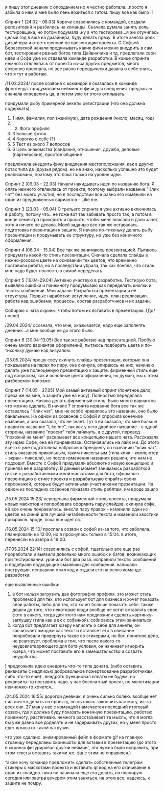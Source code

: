 я пишу этот дневник с опозданием но я честно работала...просто я забыла о нем и мне было лень возиться с гитом. пишу все как было !!

Спринт 1
(24.02 - 08.03)
Короче созвонились с командой, создали репозиторий и разбились на команды. Сначала думала занять роль тестировщика, но потом подумала..ну а что тестировка...я же отучилась целый год в вшэ на дизайнера, буду делать презу. В итоге заняла роль дизайнера и ответственной по презентации проекта.
С Софьей Березовской начали продумывать какие фичи можно внедрить в сам бот, тестировали разных ботов типа Дайвинчика и тд, предлагали свои идеи и Софа уже их отдавала команде разработки.
В конце спринта немного отвлеклась от проекта из-за других предметов, много созвонов проспала, но все равно переодически давала о себе знать, что я тут и работаю.

/11.02.2024/
после созвона с командой я оказалась в команде фронтенда. придумываем нейминг и фичи для внедрения. предлагаю сначала определить ца, а потом уже от этого отплывать. 

придумали рыбу примерной анкеты регистрации (что она должна содержать):
1. 1 имя, фамилия, пол (жен/муж), дата рождения (число, месяц, год)
1. 2. Фото профиля
1. 3 Больше фоток 
1. 4 Коротко о себе (?) 
1. 5 Тест из около 7 вопросов 
1. 6 Цель знакомства (свидания, отношения, дружба, деловые (партнерские), простое общение

предложила внедрить фичу внедления местоположения, как в других ботах типа дв (друзья рядом). но не знаю, насколько успешно это будет реализовано, поэтому это пока только на уровне идеи.

Спринт 2
(09.03 - 22.03)
Начали накидывать идеи по названию бота. Я опять немного отвлеклась от проекта, поэтому выбрали название "Клик чат" без моего участия, но в последствии все равно его изменили на один из предложенных вариантов - Like me. 

Спринт 3
(23.03 - 05.04)
С третьего спринта я уже активно включилась в работу, потому что...не гоже вот так забивать просто так, а потом в конце семестра приходить и просить, чтобы меня вписали и дали зачет, хотя я ничего не делала. 
Моей задачью все так же оставалась подготовка презентации к защите. Я начала по-тихоньку делать рыбу презентации и продумывать ее структуру, но уже без конечного оформления. 

Спринт 4
(06.04 - 15.04)
Все так же занимаюсь презентацией. Пытаюсь придумать какой-то стиль презентации. Сначала сделала слайды в нежно-розовом цвете на основании тех цветов, что временно поставили ребята, но в последствии убрала, так как поняла, что стиль мне надо будет полностью самой переделать. 

Спринт 5
(16.04-29.04)
Активно участвую в разработке. Тестирую бота, выявляю ошибки и понемногу продумываю как переделать кнопки и тексты сообщений. 
Мои задачи:
Разработка презентации и её структуры. 
Первые наработки: вступление, идея, план реализации,  работа над ошибками, процессы, состав разработчиков и их задачи.

Собираю с чата скрины, чтобы потом их вставить в презентацию. (До/после)

/29.04.2024/
осознала, что мне, оказывается, надо еще заполнять дневник...а мне вообще не до этого было. 

Спринт 6
(30.04-13.05)
Все так же работаю над презентацией. Пробую очень много вариантов оформлений, пытаюсь подбирать цвета и по-тихоньку думаю над визуалом. 

/05.05.2024/
прошу софу скинуть слайды презентации, которые она показывала на парах по пиру. она скинула, опираюсь на них, начинаю делать уже полноценную презентацию к защите. фирменный стиль еще под вопросом, как и основные цвета оформления, но думаю, мы с этим разберемся попозже. 

Спринт 7
(14.05 - 27.05)
Мой самый активный спринт (понятное дело, преза же на мне, а защита уже на носу). Полностью переделала презентацию. Начала делать фирменный стиль. Было много вариантов что можно сделать. В начале 7 спринта название бота все так же оставалось "Клик чат", мне не особо нравилось это название, оно было банальным. На одном из созвонов с Софой я спросила конечное название, а она сказала, что не знает. Тут я ей сказала, что мне больше нравится название "Like me", так как у него двойное название - с одной стороны, название "просит" тебя лайкнуть, а с другой, перевод "похожий на меня" раскрывает все концепцию нашего чата. Рассказала эту идею Софе, она ей понравилась. Остановились на лайк ми. До этого всего я уже подготовила наброски к брендингу по названию "клик чат". стиль оказался прикольным, таким пиксельным (типа клик - компьютер - экран - пиксели), но после изменения названия решили, что нам не подходит. Вместе с Софой придумали абсолютно  новую концепцию и приняла ее в разработку.
В данный момент занимаюсь разработкой гифки с разработанными мной маскотами для бота, оформляю презентацию в стиле проекта и разрабатываю спрайты своих персонажей, которые будут активными участниками презентации. 
На одном из последних созвонов показала стиль ребятам, им вроде зашло

/15.05.2024 15:23/
переделала фирменный стиль проекта, придумала новых маскотов и попробовала оформить пару слайдов. скинула софе, ей все очень понравилось. внесли пару правок - изменили один из цветов на синий для лучшей читабельности текста и изменили хвостики призраков. вроде, пока все идет ок.

/16.05.2024 15:10/
проспала созвон с софой из-за того, что заболела. планировали на 13:00, но я проснулась только в 15:04. в итоге, перенесли на завтра в 19:00. 

/17.05.2024 22:14/
созвонились с софой, тщательно все еще раз проработали и выявили довольно много ошибок и багов, возникающих при тестировании. уронили бот два раза.
исправили тексты сообщений и подобрали подходящие смайлики для сообщений. написали инструкции. исправили хтмл код и отдали его на релиз команде разработки. 

еще выявленные ошибки: 
1) в бот нельзя загрузить две фотографии профиля. это может стать проблемой для тех, кто использует бот для бизнеса и хочет показать свои работы, либо для тех, кто хочет больше показать себя. также дошли до того, что некоторые люди вообще не хотят вставлять свое фото в анкету, тогда для этого нам предложили сделать картинку- заглушку (типа как в вк с собачкой). собираюсь этим заниматься. 
2) когда бот предлагает юзеру написать о себе для анкеты, он засчитывет эмоджи как текст и вставляет его в описание. попробовали провернуть такое со стикерами, но бот, понятное дело, не реагирует. проблема в том, что после какого-то неудовлетворяющего для бота условия, он начинает игнорить юзера, что может поставить его в замешательство и создать неудобства.

! предложила идею внедрить что-то типа доната. (либо оставить реквизиты с надписью добровольное пожертвование разработчикам, либо что-то еще) . внедрять функционал оплаты не будем, но реквизиты-то поставить надо. у нас бесплатный проект, но монетизации немножко-то хочется...
   

/24.05.2024 16:55/
дорогой дневник, я очень сильно болею. вообще нет сил ничего делать по проекту, но пытаюсь закончить как могу, из-за всех сил. 27 мая у нас с командой намечается последний итоговый созвон, где я должна буду показать конечную презентацию. работаю понемногу, растягиваю. немного расстраивает та мысль, что я могла бы уже давно все доделать и не задерживать других, но у меня просто едет крыша от такой нагрузки.

что уже сделано:
анимированный файл в формате gif на главную страницу
переделаны скриншоты для вставки в презентацию (до этого в скринах фигурировал другой нейминг, это нужно было исправить, при этом тексты оставить такими же. фш с этим не справился.)

также хочу команде предложить сделать собственные телеграм стикеры с маскотами проекта и вставить qr код на его скачивание в один из слайдов. пока не начинала еще его делать, но планирую сегодня или завтра вечером этим заняться. на этом все. надеюсь, к защите не помру. 
